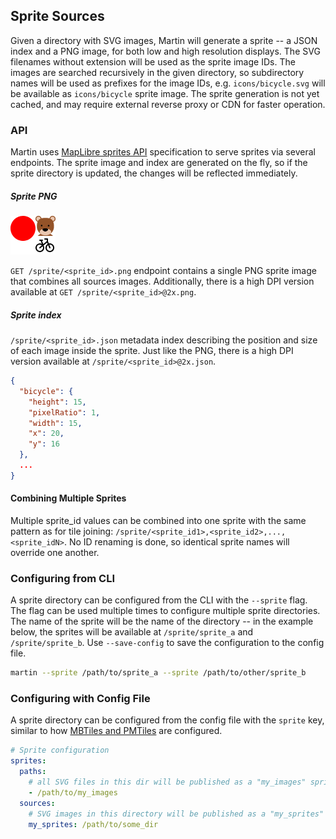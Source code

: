 ## Sprite Sources

Given a directory with SVG images, Martin will generate a sprite -- a JSON index and a PNG image, for both low and high
resolution displays. The SVG filenames without extension will be used as the sprite image IDs. The images are searched
recursively in the given directory, so subdirectory names will be used as prefixes for the image IDs,
e.g. `icons/bicycle.svg` will be available as `icons/bicycle` sprite image. The sprite generation is not yet cached, and
may require external reverse proxy or CDN for faster operation.

### API

Martin uses [MapLibre sprites API](https://maplibre.org/maplibre-style-spec/sprite/) specification to serve sprites via
several endpoints. The sprite image and index are generated on the fly, so if the sprite directory is updated, the
changes will be reflected immediately.

##### Sprite PNG

![sprite](sources-sprites.png)

`GET /sprite/<sprite_id>.png` endpoint contains a single PNG sprite image that combines all sources images.
Additionally, there is a high DPI version available at `GET /sprite/<sprite_id>@2x.png`.

##### Sprite index

`/sprite/<sprite_id>.json` metadata index describing the position and size of each image inside the sprite. Just like
the PNG, there is a high DPI version available at `/sprite/<sprite_id>@2x.json`.

```json
{
  "bicycle": {
    "height": 15,
    "pixelRatio": 1,
    "width": 15,
    "x": 20,
    "y": 16
  },
  ...
}
```

#### Combining Multiple Sprites

Multiple sprite_id values can be combined into one sprite with the same pattern as for tile
joining:  `/sprite/<sprite_id1>,<sprite_id2>,...,<sprite_idN>`. No ID renaming is done, so identical sprite names will
override one another.

### Configuring from CLI

A sprite directory can be configured from the CLI with the `--sprite` flag. The flag can be used multiple times to
configure multiple sprite directories. The name of the sprite will be the name of the directory -- in the example below,
the sprites will be available at `/sprite/sprite_a` and `/sprite/sprite_b`. Use `--save-config` to save the
configuration to the config file.

```bash
martin --sprite /path/to/sprite_a --sprite /path/to/other/sprite_b
```

### Configuring with Config File

A sprite directory can be configured from the config file with the `sprite` key, similar to
how [MBTiles and PMTiles](config-file.md) are configured.

```yaml
# Sprite configuration
sprites:
  paths:
    # all SVG files in this dir will be published as a "my_images" sprite source
    - /path/to/my_images
  sources:
    # SVG images in this directory will be published as a "my_sprites" sprite source
    my_sprites: /path/to/some_dir
```
